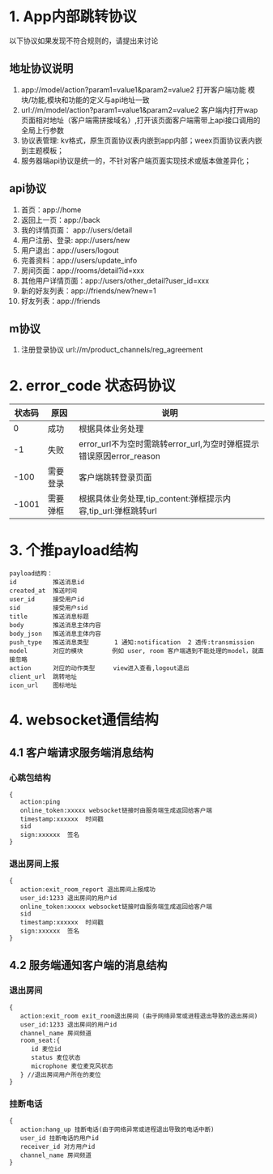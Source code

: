 # 1. App内部跳转协议

以下协议如果发现不符合规则的，请提出来讨论

## 地址协议说明
1. app://model/action?param1=value1&param2=value2 打开客户端功能 模块/功能,模块和功能的定义与api地址一致
2. url://m/model/action?param1=value1&param2=value2 客户端内打开wap页面相对地址（客户端需拼接域名）,打开该页面客户端需带上api接口调用的全局上行参数
3. 协议表管理: kv格式，原生页面协议表内嵌到app内部；weex页面协议表内嵌到主题模板；
4. 服务器端api协议是统一的，不针对客户端页面实现技术或版本做差异化；

## api协议
1. 首页：app://home
2. 返回上一页：app://back
3. 我的详情页面： app://users/detail
4. 用户注册、登录: app://users/new
5. 用户退出：app://users/logout
6. 完善资料：app://users/update_info
7. 房间页面：app://rooms/detail?id=xxx
8. 其他用户详情页面：app://users/other_detail?user_id=xxx
9. 新的好友列表：app://friends/new?new=1
10. 好友列表：app://friends

## m协议
1. 注册登录协议 url://m/product_channels/reg_agreement

# 2. error_code 状态码协议

状态码|原因|说明
---|---|---
 0| 成功|根据具体业务处理
 -1| 失败|error_url不为空时需跳转error_url,为空时弹框提示错误原因error_reason
 -100| 需要登录|客户端跳转登录页面
 -1001| 需要弹框|根据具体业务处理,tip_content:弹框提示内容,tip_url:弹框跳转url
 
# 3. 个推payload结构
 ```
 payload结构：  
 id          推送消息id    
 created_at  推送时间    
 user_id     接受用户id  
 sid         接受用户sid 
 title       推送消息标题  
 body        推送消息主体内容  
 body_json   推送消息主体内容  
 push_type   推送消息类型       1 通知:notification  2 透传:transmission     
 model       对应的模块        例如 user, room 客户端遇到不能处理的model，就直接忽略    
 action      对应的动作类型     view进入查看,logout退出  
 client_url  跳转地址    
 icon_url    图标地址    
 ```
 
 # 4. websocket通信结构
 
 ## 4.1 客户端请求服务端消息结构
 ### 心跳包结构
 ```
 {
    action:ping
    online_token:xxxxx websocket链接时由服务端生成返回给客户端
    timestamp:xxxxxx  时间戳
    sid
    sign:xxxxxx  签名
 }
 ```
 
 ### 退出房间上报
   ```
   {
      action:exit_room_report 退出房间上报成功
      user_id:1233 退出房间的用户id
      online_token:xxxxx websocket链接时由服务端生成返回给客户端
      sid
      timestamp:xxxxxx  时间戳
      sign:xxxxxx  签名
   }
   ```
 
 
 ## 4.2 服务端通知客户端的消息结构
 ### 退出房间
  ```
  {
     action:exit_room exit_room退出房间 (由于网络异常或进程退出导致的退出房间)   
     user_id:1233 退出房间的用户id
     channel_name 房间频道
     room_seat:{
        id 麦位id
        status 麦位状态
        microphone 麦位麦克风状态
     } //退出房间用户所在的麦位
  }
  ```
 ### 挂断电话
  ```
  {
     action:hang_up 挂断电话(由于网络异常或进程退出导致的电话中断)
     user_id 挂断电话的用户id
     receiver_id 对方用户id
     channel_name 房间频道
  }
  ``` 
 